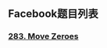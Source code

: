 Facebook题目列表
------------

### [**283. Move Zeroes**](https://github.com/dingjikerbo/leetcode/tree/master/Solutions/Java/283_Move_Zeroes.md)